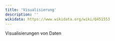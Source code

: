 ```yaml
---
title: 'Visualisierung'
description: ''
wikidata: https://www.wikidata.org/wiki/Q451553
---
```


Visualisierungen von Daten
